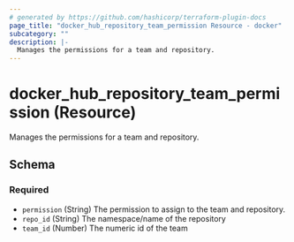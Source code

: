 ```yaml
---
# generated by https://github.com/hashicorp/terraform-plugin-docs
page_title: "docker_hub_repository_team_permission Resource - docker"
subcategory: ""
description: |-
  Manages the permissions for a team and repository.
---
```


# docker_hub_repository_team_permission (Resource)

Manages the permissions for a team and repository.



<!-- schema generated by tfplugindocs -->
## Schema

### Required

- `permission` (String) The permission to assign to the team and repository.
- `repo_id` (String) The namespace/name of the repository
- `team_id` (Number) The numeric id of the team

